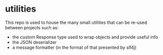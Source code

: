 # utilities

This repo is used to house the many small utilities that can be re-used between projects such as:
- the custom Response type used to wrap objects and provide useful info 
- the JSON deserializer
- a message formatter (in the format of that presented by slf4j)

